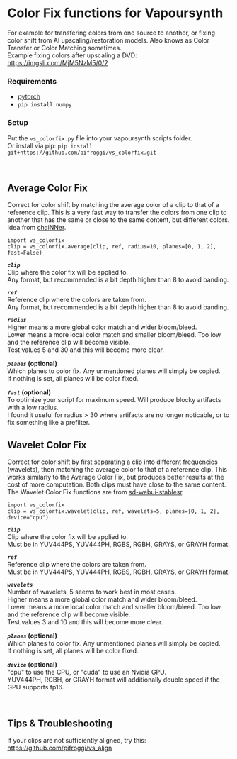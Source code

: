 # Color Fix functions for Vapoursynth

For example for transfering colors from one source to another, or fixing color shift from AI upscaling/restoration models. Also knows as Color Transfer or Color Matching sometimes.  
Example fixing colors after upscaling a DVD: https://imgsli.com/MjM5NzM5/0/2

### Requirements
* [pytorch](https://pytorch.org/) 
* `pip install numpy`

### Setup
Put the `vs_colorfix.py` file into your vapoursynth scripts folder.  
Or install via pip: `pip install git+https://github.com/pifroggi/vs_colorfix.git`

<br />

## Average Color Fix
Correct for color shift by matching the average color of a clip to that of a reference clip. This is a very fast way to transfer the colors from one clip to another that has the same or close to the same content, but different colors. Idea from [chaiNNer](https://github.com/chaiNNer-org/chaiNNer).

    import vs_colorfix
    clip = vs_colorfix.average(clip, ref, radius=10, planes=[0, 1, 2], fast=False)

__*`clip`*__  
Clip where the color fix will be applied to.  
Any format, but recommended is a bit depth higher than 8 to avoid banding.

__*`ref`*__  
Reference clip where the colors are taken from.  
Any format, but recommended is a bit depth higher than 8 to avoid banding.

__*`radius`*__  
Higher means a more global color match and wider bloom/bleed.  
Lower means a more local color match and smaller bloom/bleed. Too low and the reference clip will become visible.  
Test values 5 and 30 and this will become more clear.

__*`planes`* (optional)__  
Which planes to color fix. Any unmentioned planes will simply be copied.  
If nothing is set, all planes will be color fixed.

 __*`fast`* (optional)__  
To optimize your script for maximum speed. Will produce blocky artifacts with a low radius.  
I found it useful for radius > 30 where artifacts are no longer noticable, or to fix something like a prefilter.

## Wavelet Color Fix
Correct for color shift by first separating a clip into different frequencies (wavelets), then matching the average color to that of a reference clip. This works similarly to the Average Color Fix, but produces better results at the cost of more computation. Both clips must have close to the same content. The Wavelet Color Fix functions are from [sd-webui-stablesr](https://github.com/pkuliyi2015/sd-webui-stablesr/blob/master/srmodule/colorfix.py).  

    import vs_colorfix
    clip = vs_colorfix.wavelet(clip, ref, wavelets=5, planes=[0, 1, 2], device="cpu")

__*`clip`*__  
Clip where the color fix will be applied to.  
Must be in YUV444PS, YUV444PH, RGBS, RGBH, GRAYS, or GRAYH format.

__*`ref`*__  
Reference clip where the colors are taken from.  
Must be in YUV444PS, YUV444PH, RGBS, RGBH, GRAYS, or GRAYH format.

__*`wavelets`*__  
Number of wavelets, 5 seems to work best in most cases.  
Higher means a more global color match and wider bloom/bleed.  
Lower means a more local color match and smaller bloom/bleed. Too low and the reference clip will become visible.  
Test values 3 and 10 and this will become more clear.

__*`planes`* (optional)__  
Which planes to color fix. Any unmentioned planes will simply be copied.  
If nothing is set, all planes will be color fixed.

__*`device`* (optional)__  
"cpu" to use the CPU, or "cuda" to use an Nvidia GPU.  
YUV444PH, RGBH, or GRAYH format will additionally double speed if the GPU supports fp16.

<br />

## Tips & Troubleshooting
If your clips are not sufficiently aligned, try this: https://github.com/pifroggi/vs_align
